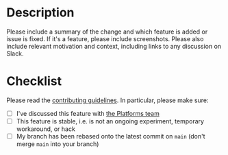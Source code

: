 # Description

Please include a summary of the change and which feature is added or issue is fixed. If it's a feature, please include screenshots. Please also include relevant motivation and context, including links to any discussion on Slack.

# Checklist

Please read the [contributing guidelines](/contributing.md#opening-a-pull-request). In particular, please make sure:

- [ ] I've discussed this feature with [the Platforms team](https://financialtimes.enterprise.slack.com/archives/C3TJ6KXEU)
- [ ] This feature is stable, i.e. is not an ongoing experiment, temporary workaround, or hack
- [ ] My branch has been rebased onto the latest commit on `main` (don't merge `main` into your branch)
